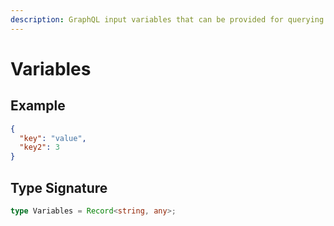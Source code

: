 ```yaml
---
description: GraphQL input variables that can be provided for querying Airstack API.
---
```


# Variables

## Example

```json
{
  "key": "value",
  "key2": 3
}
```

## Type Signature

```typescript
type Variables = Record<string, any>;
```

